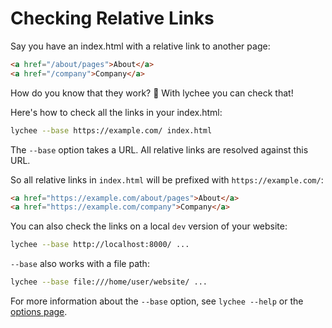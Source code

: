 # Checking Relative Links

Say you have an index.html with a relative link to another page:

```html
<a href="/about/pages">About</a>
<a href="/company">Company</a>
```

How do you know that they work? 🤔
With lychee you can check that!

Here's how to check all the links in your index.html:

```bash
lychee --base https://example.com/ index.html
```

The `--base` option takes a URL.
All relative links are resolved against this URL.

So all relative links in `index.html` will be prefixed with
`https://example.com/`:

```html
<a href="https://example.com/about/pages">About</a>
<a href="https://example.com/company">Company</a>
```

You can also check the links on a local `dev` version of your website:

```bash
lychee --base http://localhost:8000/ ...
```

`--base` also works with a file path:

```bash
lychee --base file:///home/user/website/ ...
```

For more information about the `--base` option, see `lychee --help`
or the [options page](/usage/cli).
